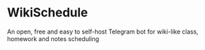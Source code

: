 # WikiSchedule
 An open, free and easy to self-host Telegram bot for wiki-like class, homework and notes scheduling
